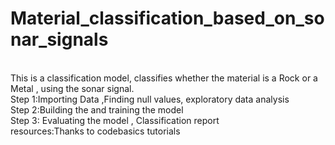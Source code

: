 # Material_classification_based_on_sonar_signals
 <br /> This is a classification model,  classifies whether the material is a Rock or a Metal , using the sonar signal.
 <br /> Step 1:Importing Data ,Finding null values, exploratory data analysis
 <br /> Step 2:Building the and training the model
 <br /> Step 3: Evaluating the model , Classification report
 <br /> resources:Thanks to codebasics tutorials
